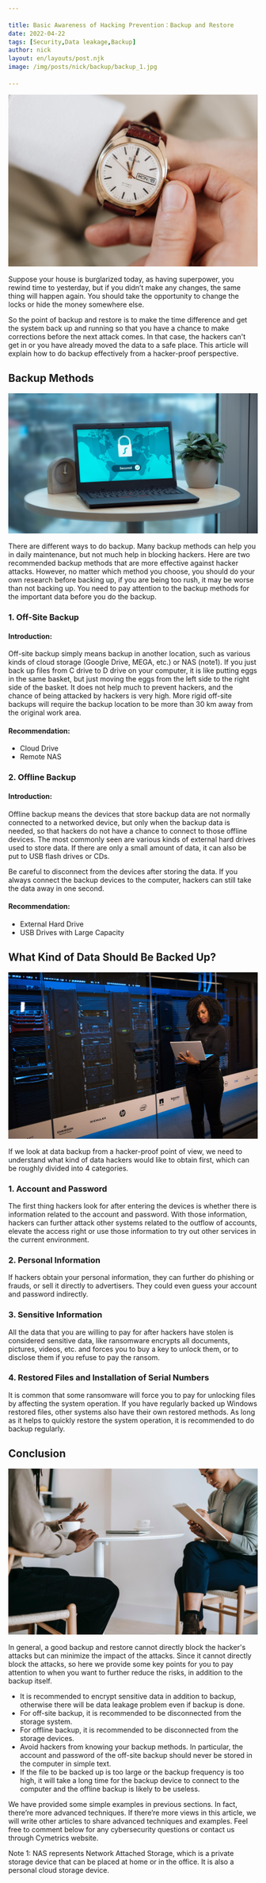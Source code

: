 ```yaml
---

title: Basic Awareness of Hacking Prevention：Backup and Restore
date: 2022-04-22
tags: [Security,Data leakage,Backup]
author: nick
layout: en/layouts/post.njk
image: /img/posts/nick/backup/backup_1.jpg

---
```


![](/img/posts/nick/backup/backup_1.jpg)
<!-- summary -->
Suppose your house is burglarized today, as having superpower, you rewind time to yesterday, but if you didn’t make any changes, the same thing will happen again. You should take the opportunity to change the locks or hide the money somewhere else.
<!-- summary -->
So the point of backup and restore is to make the time difference and get the system back up and running so that you have a chance to make corrections before the next attack comes. In that case, the hackers can't get in or you have already moved the data to a safe place. This article will explain how to do backup effectively from a hacker-proof perspective.


## Backup Methods

![](/img/posts/nick/backup/backup_2.jpg)

There are different ways to do backup. Many backup methods can help you in daily maintenance, but not much help in blocking hackers. Here are two recommended backup methods that are more effective against hacker attacks. However, no matter which method you choose, you should do your own research before backing up, if you are being too rush, it may be worse than not backing up. You need to pay attention to the backup methods for the important data before you do the backup.

### 1. Off-Site Backup

#### Introduction:

Off-site backup simply means backup in another location, such as various kinds of cloud storage (Google Drive, MEGA, etc.) or NAS (note1). If you just back up files from C drive to D drive on your computer, it is like putting eggs in the same basket, but just moving the eggs from the left side to the right side of the basket. It does not help much to prevent hackers, and the chance of being attacked by hackers is very high. More rigid off-site backups will require the backup location to be more than 30 km away from the original work area.

#### Recommendation:

* Cloud Drive
* Remote NAS

### 2. Offline Backup

#### Introduction:

Offline backup means the devices that store backup data are not normally connected to a networked device, but only when the backup data is needed, so that hackers do not have a chance to connect to those offline devices. The most commonly seen are various kinds of external hard drives used to store data. If there are only a small amount of data, it can also be put to USB flash drives or CDs. 

Be careful to disconnect from the devices after storing the data. If you always connect the backup devices to the computer, hackers can still take the data away in one second.

#### Recommendation:

* External Hard Drive
* USB Drives with Large Capacity

## What Kind of Data Should Be Backed Up?

![](/img/posts/nick/backup/backup_3.jpg)

If we look at data backup from a hacker-proof point of view, we need to understand what kind of data hackers would like to obtain first, which can be roughly divided into 4 categories.

### 1. Account and Password

The first thing hackers look for after entering the devices is whether there is information related to the account and password. With those information, hackers can further attack other systems related to the outflow of accounts, elevate the access right or use those information to try out other services in the current environment.

### 2. Personal Information

If hackers obtain your personal information, they can further do phishing or frauds, or sell it directly to advertisers. They could even guess your account and password indirectly.

### 3. Sensitive Information

All the data that you are willing to pay for after hackers have stolen is considered sensitive data, like ransomware encrypts all documents, pictures, videos, etc. and forces you to buy a key to unlock them, or to disclose them if you refuse to pay the ransom.

### 4. Restored Files and Installation of Serial Numbers
It is common that some ransomware will force you to pay for unlocking files by affecting the system operation. If you have regularly backed up Windows restored files, other systems also have their own restored methods. As long as it helps to quickly restore the system operation, it is recommended to do backup regularly.

## Conclusion

![](/img/posts/nick/backup/backup_4.jpg)

In general, a good backup and restore cannot directly block the hacker's attacks but can minimize the impact of the attacks. Since it cannot directly block the attacks, so here we provide some key points for you to pay attention to when you want to further reduce the risks, in addition to the backup itself.

* It is recommended to encrypt sensitive data in addition to backup, otherwise there will be data leakage problem even if backup is done.
* For off-site backup, it is recommended to be disconnected from the storage system.
* For offline backup, it is recommended to be disconnected from the storage devices.
* Avoid hackers from knowing your backup methods. In particular, the account and password of the off-site backup should never be stored in the computer in simple text.
* If the file to be backed up is too large or the backup frequency is too high, it will take a long time for the backup device to connect to the computer and the offline backup is likely to be useless.

We have provided some simple examples in previous sections. In fact, there’re more advanced techniques. If there’re more views in this article, we will write other articles to share advanced techniques and examples. Feel free to comment below for any cybersecurity questions or contact us through Cymetrics website.



Note 1: NAS represents Network Attached Storage, which is a private storage device that can be placed at home or in the office. It is also a personal cloud storage device.


